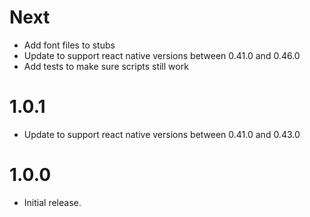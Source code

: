 # Next

- Add font files to stubs
- Update to support react native versions between 0.41.0 and 0.46.0
- Add tests to make sure scripts still work

# 1.0.1

- Update to support react native versions between 0.41.0 and 0.43.0

# 1.0.0

- Initial release.